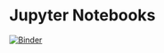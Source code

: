 # Jupyter Notebooks

[![Binder](https://mybinder.org/badge_logo.svg)](https://mybinder.org/v2/gh/hugser/jupyter_notebooks.git/master)